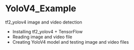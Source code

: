 # YoloV4_Example
tf2_yolov4 image and video detection

- Installing       tf2_yolov4 + TensorFlow
- Reading image and video file
- Creating YoloV4 model and testing image and video files


